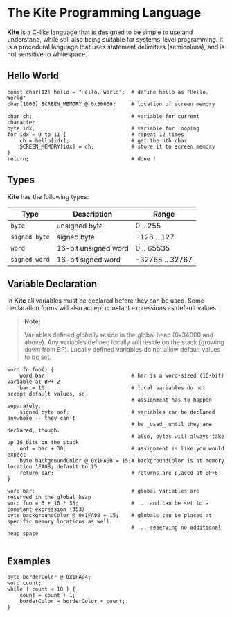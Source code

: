 # The Kite Programming Language

**Kite** is a C-like language that is designed to be simple to use and understand, while still also being suitable for systems-level programming. It is a procedural language that uses statement delimiters (semicolons), and is not sensitive to whitespace.

## Hello World

```
const char[12] hello = "Hello, world";  # define hello as "Hello, World"
char[1000] SCREEN_MEMORY @ 0x30000;     # location of screen memory

char ch;                                # variable for current character
byte idx;                               # variable for looping
for idx = 0 to 11 {                     # repeat 12 times
    ch = hello[idx];                    # get the nth char
    SCREEN_MEMORY[idx] = ch;            # store it to screen memory
}
return;                                 # done !
```

## Types

**Kite** has the following types:

Type                | Description            | Range
--------------------|------------------------|----------------------
`byte`              | unsigned byte          | 0 .. 255
`signed byte`       | signed byte            | -128 .. 127
`word`              | 16-bit unsigned word   | 0 .. 65535
`signed word`       | 16-bit signed word     | -32768 .. 32767

## Variable Declaration

In **Kite** all variables must be declared before they can be used. Some declaration forms will also accept constant expressions as default values.

> **Note:**
>
> Variables defined _globally_ reside in the global heap (0x34000 and above). Any variables
> defined locally will reside on the stack (growing down from BP). Locally defined variables
> do not allow default values to be set.

```
word fn foo() {
    word bar;                           # bar is a word-sized (16-bit) variable at BP+-2
    bar = 10;                           # local variables do not accept default values, so
                                        # assignment has to happen separately.
    signed byte oof;                    # variables can be declared anywhere -- they can't
                                        # be _used_ until they are declared, though.
                                        # also, bytes will always take up 16 bits on the stack
    oof = bar + 30;                     # assignment is like you would expect
    byte backgroundColor @ 0x1FA0B = 15;# backgroundColor is at memory location 1FA0B; default to 15
    return bar;                         # returns are placed at BP+6
}

word bar;                               # global variables are reserved in the global heap
word foo = 3 + 10 * 35;                 # ... and can be set to a constant expression (353)
byte backgroundColor @ 0x1FA0B = 15;    # globals can be placed at specific memory locations as well
                                        # ... reserving no additional heap space


```



## Examples

```
byte borderColor @ 0x1FA04;
word count;
while ( count < 10 ) {
    count = count + 1;
    borderColor = borderColor + count;
}
```